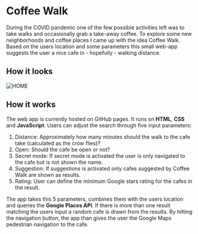 # Coffee Walk

During the COVID pandemic one of the few possible activities left was to take walks and occasionally grab a take-away coffee. To explore some new neighborhoods and coffee places I came up with the idea Coffee Walk. Based on the users location and some parameters this small web-app suggests the user a nice cafe in - hopefully - walking distance.

## How it looks

![HOME](./images/coffeewalk-home-screenshot.png)

## How it works

The web app is currently hosted on GitHub pages. It runs on **HTML**, **CSS** and **JavaScript**. Users can adjust the search through five input parameters:

1. Distance: Approximately how many minutes should the walk to the cafe take (calculated as the crow flies)?
2. Open: Should the cafe be open or not?
3. Secret mode: If secret mode is activated the user is only navigated to the cafe but is not shown the name.
4. Suggestion: If suggestions is activated only cafes suggested by Coffee Walk are shown as results.
5. Rating: User can define the minimum Google stars rating for the cafes in the result.

The app takes this 5 parameters, combines them with the users location and queries the **Google Places API**. If there is more than one result matching the users input a random cafe is drawn from the results. By hitting the navigation button, the app than gives the user the Google Maps pedestrian navigation to the cafe.
